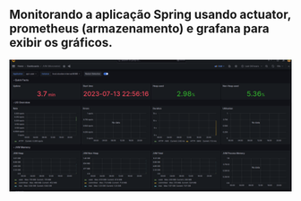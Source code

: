 ## Monitorando a aplicação Spring usando actuator, prometheus (armazenamento) e grafana para exibir os gráficos.

![img_1.png](img_1.png)
